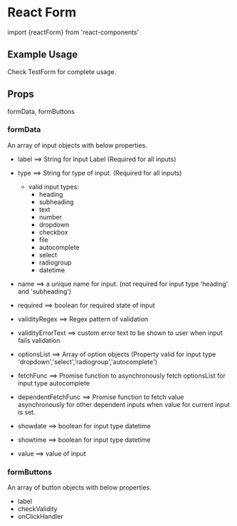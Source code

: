 # React Form
import {reactForm} from 'react-components'

## Example Usage
Check TestForm for complete usage.

## Props
formData, formButtons

### formData
An array of input objects with below properties.

- label ==> String for Input Label (Required for all inputs)
- type ==> String for type of input. (Required for all inputs)
	- valid input types:  
	 	- heading
		- subheading 
		- text
		- number
		- dropdown
		- checkbox
		- file
		- autocomplete
		- select
		- radiogroup
		- datetime
		
- name ==> a unique name for input. (not required for input type 'heading' and 'subheading')
- required ==> boolean for required state of input
- validityRegex ==> Regex pattern of validation
- validityErrorText ==> custom error text to be shown to user when input fails validation
- optionsList ==> Array of option objects (Property valid for input type 'dropdown','select','radiogroup','autocomplete')
- fetchFunc ==> Promise function to asynchronously fetch optionsList for input type autocomplete
- dependentFetchFunc ==> Promise function to fetch value asynchronously for other dependent inputs when value for current input is set.
- showdate ==> boolean for input type datetime
- showtime ==> boolean for input type datetime
- value ==> value of input

### formButtons
An array of button objects with below properties.
- label 
- checkValidity
- onClickHandler 












	
	
